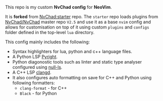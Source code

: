 This repo is my custom **NvChad config** for **NeoVim**.

It is **forked** from [NvChad:starter](https://github.com/NvChad/starter) repo. The `starter` repo loads plugins from [NvChad/NvChad](https://github.com/NvChad/NvChad) master repo `V2.5` 
and use it as a base `nvim` config and allows for customisation on top of it using custom `plugins` and `configs` folder defined in the top-level `lua` directory.

This config mainly includes the following:
- Syntax highlighters for lua, python and c++ language files.
- A Python LSP [Pyright](https://github.com/microsoft/pyright).
- Python diagonostic tools such as linter and static type analyser configured using [null-ls](https://github.com/jose-elias-alvarez/null-ls.nvim/tree/main).
- A C++ LSP [clangd](https://clangd.llvm.org/).
- It also configures auto formatting on save for C++ and Python using following formatters:
  - `clang-format` - for C++
  - `Black` - for Python

